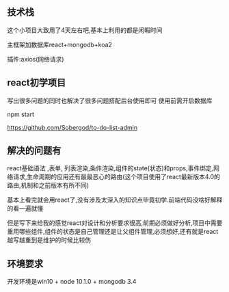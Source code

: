## 技术栈
这个小项目大致用了4天左右吧,基本上利用的都是闲暇时间

主框架加数据库react+mongodb+koa2

插件:axios(网络请求)

## react初学项目

写出很多问题的同时也解决了很多问题搭配后台使用即可
使用前需开启数据库

npm start

https://github.com/Sobergod/to-do-list-admin

## 解决的问题有

react基础语法 ,表单, 列表渲染,条件渲染,组件的state(状态)和props,事件绑定,网络请求,生命周期的应用还有最最恶心的路由(这个项目使用了react最新版本4.0的路由,机制和之前版本有所不同)

基本上看完就会用react了,没有涉及太深入的知识点毕竟初学.前端代码没啥好解释的看一遍就懂

但是写下来给我的感觉react对设计和分析要求很高,前期必须做好分析,项目中需要重用哪些组件,组件的状态是自己管理还是让父组件管理,必须想好,还有就是react越写越重到是维护的时候比较伤

## 环境要求

开发环境是win10 + node 10.1.0 + mongodb 3.4